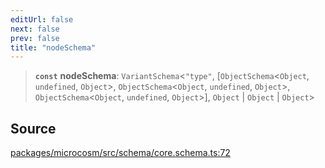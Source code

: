 ```yaml
---
editUrl: false
next: false
prev: false
title: "nodeSchema"
---
```


> **`const`** **nodeSchema**: `VariantSchema`\<`"type"`, [`ObjectSchema`\<`Object`, `undefined`, `Object`\>, `ObjectSchema`\<`Object`, `undefined`, `Object`\>, `ObjectSchema`\<`Object`, `undefined`, `Object`\>], `Object` \| `Object` \| `Object`\>

## Source

[packages/microcosm/src/schema/core.schema.ts:72](https://github.com/nodenogg-in/alpha-p2p/blob/abd15ac8ea05df755d6048ca2d2de6e86911127a/packages/microcosm/src/schema/core.schema.ts#L72)
